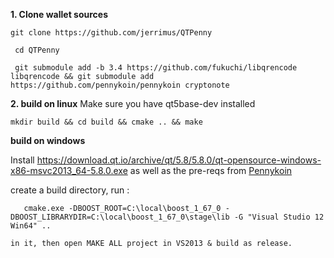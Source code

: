 **1. Clone wallet sources**

```
git clone https://github.com/jerrimus/QTPenny 
 
 cd QTPenny 
  
 git submodule add -b 3.4 https://github.com/fukuchi/libqrencode libqrencode && git submodule add https://github.com/pennykoin/pennykoin cryptonote
```


**2. build on linux**
Make sure you have qt5base-dev installed 
```
mkdir build && cd build && cmake .. && make
```

**build on windows** 
 
 Install https://download.qt.io/archive/qt/5.8/5.8.0/qt-opensource-windows-x86-msvc2013_64-5.8.0.exe  as well as the pre-reqs from [Pennykoin](https://github.com/jerrimus/pennykoin) 
  
  create a build directory, run :
   
       cmake.exe -DBOOST_ROOT=C:\local\boost_1_67_0 -DBOOST_LIBRARYDIR=C:\local\boost_1_67_0\stage\lib -G "Visual Studio 12 Win64" .. 
        
    in it, then open MAKE ALL project in VS2013 & build as release.
